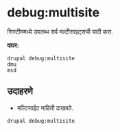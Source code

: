 # debug:multisite
सिस्टीममध्ये उपलब्ध सर्व मल्टीसाइट्सची यादी करा.

**वापर:**
```
drupal debug:multisite
dmu
msd
```

## उदाहरणे
* मल्टिसाईट माहिती दाखवते.
```
drupal debug:multisite
```
